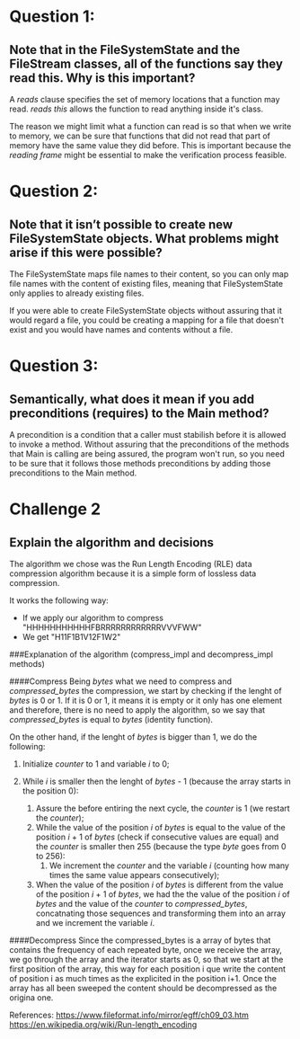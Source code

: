 ﻿# Question 1:
## Note that in the FileSystemState and the FileStream classes, all of the functions say they read this. Why is this important?
A _reads_ clause specifies the set of memory locations that a function may read. _reads this_ allows the function to read anything inside it's class.

The reason we might limit what a function can read is so that when we write to memory, we can be sure that functions that did not read that part of memory have the same value they did before. This is important because the _reading frame_ might be essential to make the verification process feasible.


# Question 2:
## Note that it isn’t possible to create new FileSystemState objects. What problems might arise if this were possible?
The FileSystemState maps file names to their content, so you can only map file names with the content of existing files, meaning that FileSystemState only applies to already existing files.

If you were able to create FileSystemState objects without assuring that it would regard a file, you could be creating a mapping for a file that doesn't exist and you would have names and contents without a file.


# Question 3:
## Semantically, what does it mean if you add preconditions (requires) to the Main method?
A precondition is a condition that a caller must stabilish before it is allowed to invoke a method. Without assuring that the preconditions of the methods that Main is calling are being assured, the program won't run, so you need to be sure that it follows those methods preconditions by adding those preconditions to the Main method.


# Challenge 2
## Explain the algorithm and decisions

The algorithm we chose was the Run Length Encoding (RLE) data compression algorithm because it is a simple form of lossless data compression.

It works the following way:
- If we apply our algorithm to compress "HHHHHHHHHHHFBRRRRRRRRRRRRVVVFWW"
- We get "H11F1B1V12F1W2"

###Explanation of the algorithm (compress_impl and decompress_impl methods)

####Compress
Being _bytes_ what we need to compress and *compressed_bytes* the compression, we start by checking if the lenght of _bytes_ is 0 or 1. If it is 0 or 1, it means it is empty or it only has one element and therefore, there is no need to apply the algorithm, so we say that *compressed_bytes* is equal to _bytes_ (identity function).

On the other hand, if the lenght of _bytes_ is bigger than 1, we do the following:
1. Initialize _counter_ to 1 and variable _i_ to 0;
2. While _i_ is smaller then the lenght of _bytes_ - 1 (because the array starts in the position 0):

    1. Assure the before entiring the next cycle, the _counter_ is 1 (we restart the _counter_);
    2. While the value of the position _i_ of _bytes_ is equal to the value of the position _i_ + 1 of _bytes_ (check if consecutive values are equal) and the _counter_ is smaller then 255 (because the type _byte_ goes from 0 to 256):
        1. We increment the _counter_ and the variable _i_ (counting how many times the same value appears consecutively);
    3. When the value of the position _i_ of _bytes_ is different from the value of the position _i_ + 1 of _bytes_, we had the the value of the position _i_ of _bytes_ and the value of the _counter_ to _compressed_bytes_, concatnating those sequences and transforming them into an array and we increment the variable _i_. 

####Decompress
Since the compressed_bytes is a array of bytes that contains the frequency of each repeated byte, once we receive the array, we go through the array and the iterator starts as 0, so that we start at the first position of the array, this way for each position i que write the content of position i as much times as the explicited in the position i+1. Once the array has all been sweeped the content should be decompressed as the origina one.



References:
<https://www.fileformat.info/mirror/egff/ch09_03.htm>
<https://en.wikipedia.org/wiki/Run-length_encoding>